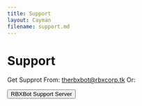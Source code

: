 ```yaml
---
title: Support
layout: Cayman
filename: support.md
--- 
```


# Support

Get Supprot From:
therbxbot@rbxcorp.tk
Or:
<form action="dsc.gg/rbxbotsupport">
    <input type="submit" value="RBXBot Support Server" />
</form>
